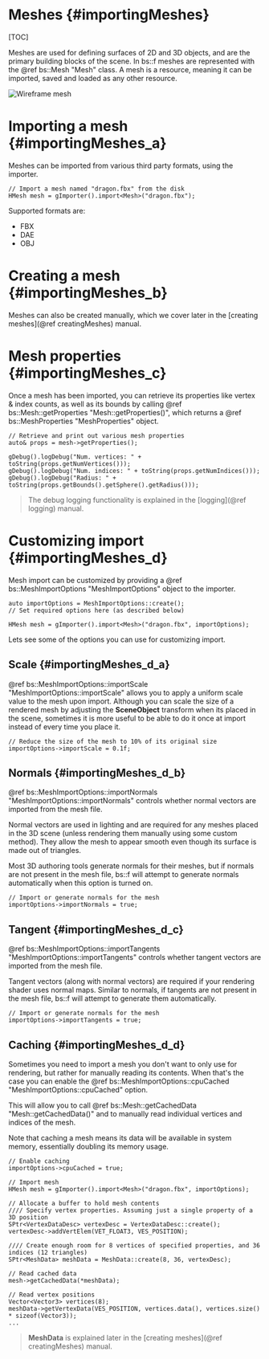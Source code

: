 Meshes 						{#importingMeshes}
===============
[TOC]

Meshes are used for defining surfaces of 2D and 3D objects, and are the primary building blocks of the scene. In bs::f meshes are represented with the @ref bs::Mesh "Mesh" class. A mesh is a resource, meaning it can be imported, saved and loaded as any other resource.

![Wireframe mesh](DragonWireframe.png) 

# Importing a mesh {#importingMeshes_a}
Meshes can be imported from various third party formats, using the importer.

~~~~~~~~~~~~~{.cpp}
// Import a mesh named "dragon.fbx" from the disk
HMesh mesh = gImporter().import<Mesh>("dragon.fbx");
~~~~~~~~~~~~~

Supported formats are:
 - FBX
 - DAE
 - OBJ
 
# Creating a mesh {#importingMeshes_b}
Meshes can also be created manually, which we cover later in the [creating meshes](@ref creatingMeshes) manual.
 
# Mesh properties {#importingMeshes_c}
Once a mesh has been imported, you can retrieve its properties like vertex & index counts, as well as its bounds by calling @ref bs::Mesh::getProperties "Mesh::getProperties()", which returns a @ref bs::MeshProperties "MeshProperties" object.

~~~~~~~~~~~~~{.cpp}
// Retrieve and print out various mesh properties
auto& props = mesh->getProperties();

gDebug().logDebug("Num. vertices: " + toString(props.getNumVertices()));
gDebug().logDebug("Num. indices: " + toString(props.getNumIndices()));
gDebug().logDebug("Radius: " + toString(props.getBounds().getSphere().getRadius()));
~~~~~~~~~~~~~

> The debug logging functionality is explained in the [logging](@ref logging) manual.

# Customizing import {#importingMeshes_d}
Mesh import can be customized by providing a @ref bs::MeshImportOptions "MeshImportOptions" object to the importer.

~~~~~~~~~~~~~{.cpp}
auto importOptions = MeshImportOptions::create();
// Set required options here (as described below)

HMesh mesh = gImporter().import<Mesh>("dragon.fbx", importOptions);
~~~~~~~~~~~~~

Lets see some of the options you can use for customizing import.

## Scale {#importingMeshes_d_a}
@ref bs::MeshImportOptions::importScale "MeshImportOptions::importScale" allows you to apply a uniform scale value to the mesh upon import. Although you can scale the size of a rendered mesh by adjusting the **SceneObject** transform when its placed in the scene, sometimes it is more useful to be able to do it once at import instead of every time you place it.

~~~~~~~~~~~~~{.cpp}
// Reduce the size of the mesh to 10% of its original size
importOptions->importScale = 0.1f;
~~~~~~~~~~~~~

## Normals {#importingMeshes_d_b}
@ref bs::MeshImportOptions::importNormals "MeshImportOptions::importNormals" controls whether normal vectors are imported from the mesh file. 

Normal vectors are used in lighting and are required for any meshes placed in the 3D scene (unless rendering them manually using some custom method). They allow the mesh to appear smooth even though its surface is made out of triangles.

Most 3D authoring tools generate normals for their meshes, but if normals are not present in the mesh file, bs::f will attempt to generate normals automatically when this option is turned on.

~~~~~~~~~~~~~{.cpp}
// Import or generate normals for the mesh
importOptions->importNormals = true;
~~~~~~~~~~~~~

## Tangent {#importingMeshes_d_c}
@ref bs::MeshImportOptions::importTangents "MeshImportOptions::importTangents" controls whether tangent vectors are imported from the mesh file. 

Tangent vectors (along with normal vectors) are required if your rendering shader uses normal maps. Similar to normals, if tangents are not present in the mesh file, bs::f will attempt to generate them automatically.

~~~~~~~~~~~~~{.cpp}
// Import or generate normals for the mesh
importOptions->importTangents = true;
~~~~~~~~~~~~~

## Caching {#importingMeshes_d_d}
Sometimes you need to import a mesh you don't want to only use for rendering, but rather for manually reading its contents. When that's the case you can enable the @ref bs::MeshImportOptions::cpuCached "MeshImportOptions::cpuCached" option.

This will allow you to call @ref bs::Mesh::getCachedData "Mesh::getCachedData()" and to manually read individual vertices and indices of the mesh.

Note that caching a mesh means its data will be available in system memory, essentially doubling its memory usage.

~~~~~~~~~~~~~{.cpp}
// Enable caching
importOptions->cpuCached = true;

// Import mesh
HMesh mesh = gImporter().import<Mesh>("dragon.fbx", importOptions);

// Allocate a buffer to hold mesh contents
//// Specify vertex properties. Assuming just a single property of a 3D position
SPtr<VertexDataDesc> vertexDesc = VertexDataDesc::create();
vertexDesc->addVertElem(VET_FLOAT3, VES_POSITION);

//// Create enough room for 8 vertices of specified properties, and 36 indices (12 triangles)
SPtr<MeshData> meshData = MeshData::create(8, 36, vertexDesc);

// Read cached data
mesh->getCachedData(*meshData);

// Read vertex positions
Vector<Vector3> vertices(8);
meshData->getVertexData(VES_POSITION, vertices.data(), vertices.size() * sizeof(Vector3));
...
~~~~~~~~~~~~~

> **MeshData** is explained later in the [creating meshes](@ref creatingMeshes) manual.